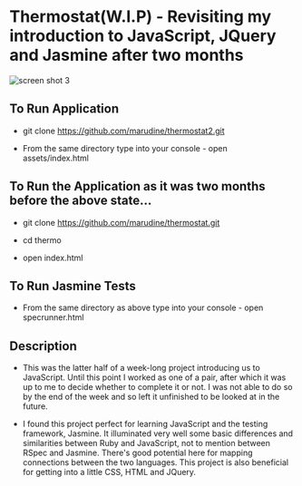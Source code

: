 
# Thermostat(W.I.P) - Revisiting my introduction to JavaScript, JQuery and Jasmine after two months

![screen shot 3](https://cloud.githubusercontent.com/assets/24227633/26807627/7496cca0-4a4f-11e7-9c1b-d09c55ed8efa.png)

## To Run Application

- git clone https://github.com/marudine/thermostat2.git

- From the same directory type into your console - open assets/index.html

## To Run the Application as it was two months before the above state...

- git clone https://github.com/marudine/thermostat.git

- cd thermo

- open index.html


## To Run Jasmine Tests

- From the same directory as above type into your console - open specrunner.html



## Description

- This was the latter half of a week-long project introducing us to JavaScript. Until this point I worked as one of a pair, after which it was up to me to decide whether to complete it or not. I was not able to do so by the end of the week and so left it unfinished to be looked at in the future.

- I found this project perfect for learning JavaScript and the testing framework, Jasmine. It illuminated very well some basic differences and similarities between Ruby and JavaScript, not to mention between RSpec and Jasmine. There's good potential here for mapping connections between the two languages. This project is also beneficial for getting into a little CSS, HTML and JQuery.

